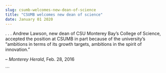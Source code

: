 ```yaml
---
slug: csumb-welcomes-new-dean-of-science
title: "CSUMB welcomes new dean of science"
date: January 01 2020
---
```


 
<p>
  . . . Andrew Lawson, new dean of CSU Monterey Bay’s College of Science,
  accepted the position at CSUMB in part because of the university’s “ambitions
  in terms of its growth targets, ambitions in the spirit of innovation.”
</p>
<p>– <em>Monterey Herald</em>, Feb. 28, 2016</p>
```
